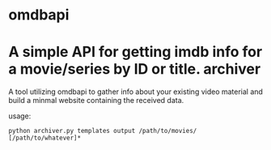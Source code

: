 omdbapi
=
A simple API for getting imdb info for a movie/series by ID or title.
archiver
=
A tool utilizing omdbapi to gather info about your existing video material and build a minmal website containing the received data.

usage:

	python archiver.py templates output /path/to/movies/ [/path/to/whatever]*
